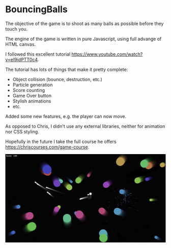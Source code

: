 # BouncingBalls

The objective of the game is to shoot as many balls as possible before they touch you.

The engine of the game is written in pure Javascript, using full advange of HTML canvas.

I followed this excellent tutorial https://www.youtube.com/watch?v=eI9idPTT0c4.

The tutorial has lots of things that make it pretty complete:
  * Object collision (bounce, destruction, etc.)
  * Particle generation
  * Score counting
  * Game Over button
  * Stylish animations
  * etc.

Added some new features, e.g. the player can now move.

As opposed to Chris, I didn't use any external libraries, neither for animation nor CSS styling.

Hopefully in the future I take the full course he offers https://chriscourses.com/game-course.

![screenshot](./screenshot.png)
